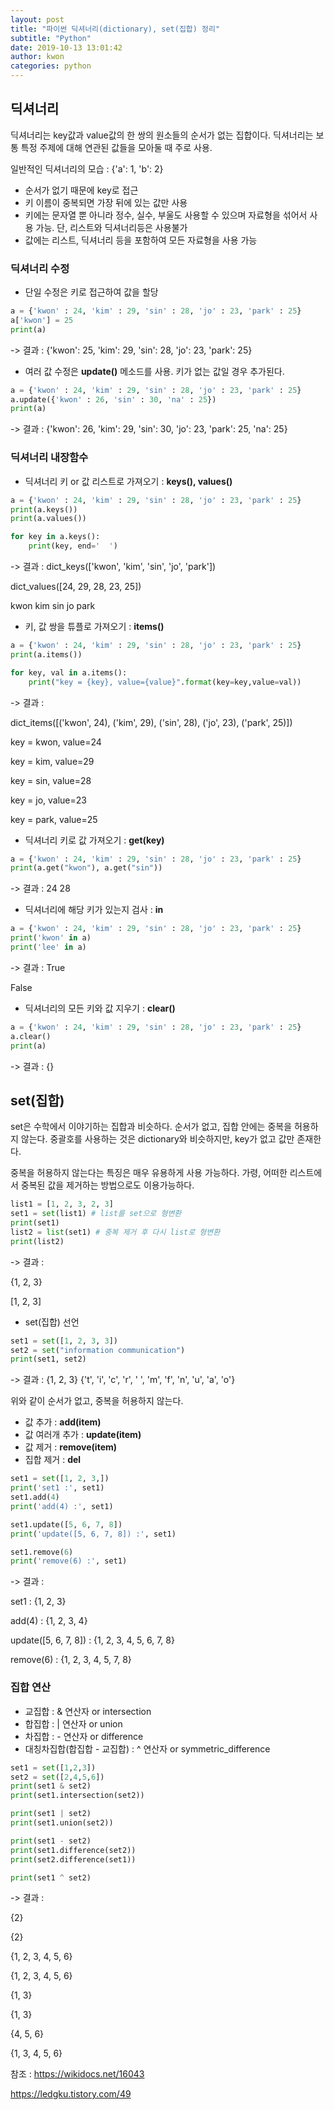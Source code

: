 ```yaml
---
layout: post
title: "파이썬 딕셔너리(dictionary), set(집합) 정리"
subtitle: "Python"
date: 2019-10-13 13:01:42
author: kwon
categories: python
---
```



## 딕셔너리
딕셔너리는 key값과 value값의 한 쌍의 원소들의 순서가 없는 집합이다. 딕셔너리는 보통 특정 주제에 대해 연관된 값들을 모아둘 때 주로 사용.

일반적인 딕셔너리의 모습 : {'a': 1, 'b': 2}

- 순서가 없기 때문에 key로 접근
- 키 이름이 중복되면 가장 뒤에 있는 값만 사용
- 키에는 문자열 뿐 아니라 정수, 실수, 부울도 사용할 수 있으며 자료형을 섞어서 사용 가능. 단, 리스트와 딕셔너리등은 사용불가
- 값에는 리스트, 딕셔너리 등을 포함하여 모든 자료형을 사용 가능

### 딕셔너리 수정
- 단일 수정은 키로 접근하여 값을 할당

```python
a = {'kwon' : 24, 'kim' : 29, 'sin' : 28, 'jo' : 23, 'park' : 25}
a['kwon'] = 25
print(a)
```
-> 결과 : {'kwon': 25, 'kim': 29, 'sin': 28, 'jo': 23, 'park': 25}

- 여러 값 수정은 **update()** 메소드를 사용. 키가 없는 값일 경우 추가된다.

```python
a = {'kwon' : 24, 'kim' : 29, 'sin' : 28, 'jo' : 23, 'park' : 25}
a.update({'kwon' : 26, 'sin' : 30, 'na' : 25})
print(a)
```
-> 결과 : {'kwon': 26, 'kim': 29, 'sin': 30, 'jo': 23, 'park': 25, 'na': 25}

### 딕셔너리 내장함수
- 딕셔너리 키 or 값 리스트로 가져오기 : **keys(), values()**

```python
a = {'kwon' : 24, 'kim' : 29, 'sin' : 28, 'jo' : 23, 'park' : 25}
print(a.keys())
print(a.values())

for key in a.keys():
    print(key, end='  ')
```
-> 결과 :
dict_keys(['kwon', 'kim', 'sin', 'jo', 'park'])

dict_values([24, 29, 28, 23, 25])

kwon  kim  sin  jo  park  

- 키, 값 쌍을 튜플로 가져오기 : **items()**

```python
a = {'kwon' : 24, 'kim' : 29, 'sin' : 28, 'jo' : 23, 'park' : 25}
print(a.items())

for key, val in a.items():
    print("key = {key}, value={value}".format(key=key,value=val))
```
-> 결과 :

dict_items([('kwon', 24), ('kim', 29), ('sin', 28), ('jo', 23), ('park', 25)])

key = kwon, value=24

key = kim, value=29

key = sin, value=28

key = jo, value=23

key = park, value=25

- 딕셔너리 키로 값 가져오기 : **get(key)**

```python
a = {'kwon' : 24, 'kim' : 29, 'sin' : 28, 'jo' : 23, 'park' : 25}
print(a.get("kwon"), a.get("sin"))
```
-> 결과 : 24  28

- 딕셔너리에 해당 키가 있는지 검사 : **in**

```python
a = {'kwon' : 24, 'kim' : 29, 'sin' : 28, 'jo' : 23, 'park' : 25}
print('kwon' in a)
print('lee' in a)
```
-> 결과 :
True

False


- 딕셔너리의 모든 키와 값 지우기 : **clear()**

```python
a = {'kwon' : 24, 'kim' : 29, 'sin' : 28, 'jo' : 23, 'park' : 25}
a.clear()
print(a)
```
-> 결과 : {}

## set(집합)
set은 수학에서 이야기하는 집합과 비슷하다. 순서가 없고, 집합 안에는 중복을 허용하지 않는다. 중괄호를 사용하는 것은 dictionary와 비슷하지만, key가 없고 값만 존재한다.

중복을 허용하지 않는다는 특징은 매우 유용하게 사용 가능하다. 가령, 어떠한 리스트에서 중복된 값을 제거하는 방법으로도 이용가능하다.

```python
list1 = [1, 2, 3, 2, 3]
set1 = set(list1) # list를 set으로 형변환
print(set1)
list2 = list(set1) # 중복 제거 후 다시 list로 형변환
print(list2)
```
-> 결과 :

{1, 2, 3}

[1, 2, 3]


- set(집합) 선언

```python
set1 = set([1, 2, 3, 3])
set2 = set("information communication")
print(set1, set2)
```
-> 결과 : {1, 2, 3}   {'t', 'i', 'c', 'r', ' ', 'm', 'f', 'n', 'u', 'a', 'o'}

위와 같이 순서가 없고, 중복을 허용하지 않는다.

- 값 추가 : **add(item)**
- 값 여러개 추가 : **update(item)**
- 값 제거 : **remove(item)**
- 집합 제거 : **del**

```python
set1 = set([1, 2, 3,])
print('set1 :', set1)
set1.add(4)
print('add(4) :', set1)

set1.update([5, 6, 7, 8])
print('update([5, 6, 7, 8]) :', set1)

set1.remove(6)
print('remove(6) :', set1)
```
-> 결과 :

set1 : {1, 2, 3}

add(4) : {1, 2, 3, 4}

update([5, 6, 7, 8]) : {1, 2, 3, 4, 5, 6, 7, 8}

remove(6) : {1, 2, 3, 4, 5, 7, 8}

### 집합 연산
- 교집합 : & 연산자 or intersection
- 합집합 : \| 연산자 or union
- 차집합 : - 연산자 or difference
- 대칭차집합(합집합 - 교집합) : ^ 연산자 or symmetric_difference

```python
set1 = set([1,2,3])
set2 = set([2,4,5,6])
print(set1 & set2)
print(set1.intersection(set2))

print(set1 | set2)
print(set1.union(set2))

print(set1 - set2)
print(set1.difference(set2))
print(set2.difference(set1))

print(set1 ^ set2)
```
-> 결과 :

{2}

{2}

{1, 2, 3, 4, 5, 6}

{1, 2, 3, 4, 5, 6}

{1, 3}

{1, 3}

{4, 5, 6}

{1, 3, 4, 5, 6}

참조 : <https://wikidocs.net/16043>
>

<https://ledgku.tistory.com/49>
